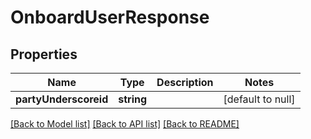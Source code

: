 # OnboardUserResponse

## Properties
Name | Type | Description | Notes
------------ | ------------- | ------------- | -------------
**partyUnderscoreid** | **string** |  | [default to null]

[[Back to Model list]](../README.md#documentation-for-models) [[Back to API list]](../README.md#documentation-for-api-endpoints) [[Back to README]](../README.md)


